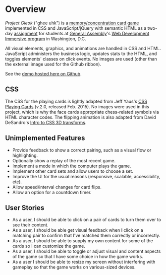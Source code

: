 # Overview

_Project Gieok_ ("ghee uhk") is a [memory/concentration card game](https://en.wikipedia.org/wiki/Concentration_(game)) implemented in CSS and JavaScript/jQuery with semantic HTML as a two-day [assignment](https://github.com/ga-dc/project1) for students at [General Assembly](https://generalassemb.ly/washington-dc)'s [Web Development Immersive program](https://generalassemb.ly/education/web-development-immersive) in Washington, D.C.

All visual elements, graphics, and animations are handled in CSS and HTML. JavaScript administers the business logic, updates stats to the HTML, and toggles elements' classes on click events. No images are used (other than the external image used for the Github ribbon).

See the [demo hosted here on Github](http://mooniker.github.io/gieok/).

## CSS

The CSS for the playing cards is lightly adapted from Jeff Yaus's [CSS Playing Cards](https://github.com/jyaus/css-playing-cards/) (v.2.0, released Feb. 2015). No images were used in this project, which is why the face cards appropriate chess-related symbols via HTML character codes. The flipping animation is also adapted from David DeSandro's [Intro to CSS 3D transforms](https://desandro.github.io/3dtransforms/docs/card-flip.html).

## Unimplemented Features

- Provide feedback to show a correct pairing, such as a visual flow or highlighting.
- Optionally show a replay of the most recent game.
- Implement a mode in which the computer plays the game.
- Implement other card sets and allow users to choose a set.
- Improve the UI for the usual reasons (responsive, scalable, accessibility, etc).
- Allow speed/interval changes for card flips.
- Allow an option for a countdown timer.

## User Stories

- As a user, I should be able to click on a pair of cards to turn them over to see their content.
- As a user, I should be able get visual feedback when I click on a matching pair to confirm that I've matched them correctly or incorrectly.
- As a user, I should be able to supply my own content for some of the cards so I can customize the game.
- As a user, I should be able to toggle or adjust visual and content aspects of the game so that I have some choice in how the game works.
- As a user I should be able to resize my screen without interfering with gameplay so that the game works on various-sized devices.
